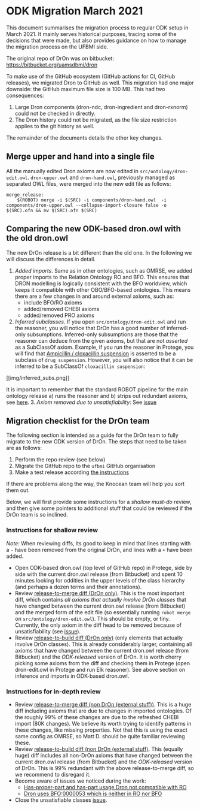 # ODK Migration March 2021

This document summarises the migration process to regular ODK setup in March 2021. It mainly serves historical purposes, tracing some of the decisions that were made, but also provides guidance on how to manage the migration process on the UFBMI side.

The original repo of DrOn was on bitbucket: https://bitbucket.org/uamsdbmi/dron

To make use of the GitHub ecosystem (GitHub actions for CI, GitHub releases), we migrated Dron to GitHub as well. This migration had one major downside: the GitHub maximum file size is 100 MB. This had two consequences:
1. Large Dron components (dron-ndc, dron-ingredient and dron-rxnorm) could not be checked in directly.
2. The Dron history could not be migrated, as the file size restriction applies to the git history as well.

The remainder of the documents details the other key changes.

## Merge upper and hand into a single file

All the manually edited Dron axioms are now edited in `src/ontology/dron-edit.owl`. `dron-upper.owl` and `dron-hand.owl`, previously managed as separated OWL files, were merged into the new edit file as follows:

```
merge_release:
	$(ROBOT) merge -i $(SRC) -i components/dron-hand.owl  -i components/dron-upper.owl --collapse-import-closure false -o $(SRC).ofn && mv $(SRC).ofn $(SRC)
```

## Comparing the new ODK-based dron.owl with the old dron.owl

The new DrOn release is a bit different than the old one. In the following we will discuss the differences in detail.

1. *Added imports*. Same as in other ontologies, such as OMRSE, we added proper imports to the Relation Ontology RO and BFO. This ensures that DRON modelling is logically consistent with the BFO worldview, which keeps it compatible with other OBO/BFO-based ontologies. This means there are a few changes in and around external axioms, such as:
   - include BFO/RO axioms
   - added/removed CHEBI axioms
   - added/removed PRO axioms
2. *Inferred subclasses*. If you open `src/ontology/dron-edit.owl` and run the reasoner, you will notice that DrOn has a good number of inferred-only subsumptions. Inferred-only subsumptions are those that the reasoner can deduce from the given axioms, but that are not *asserted* as a SubClassOf axiom. Example, if you run the reasoner in Protege, you will find that [Ampicillin / cloxacillin suspension](http://purl.obolibrary.org/obo/DRON_00001110) is asserted to be a subclass of `drug suspension`. However, you will also notice that it can be inferred to be a SubClassOf `cloxacillin suspension`:

[[img/inferred_subs.png]]

It is important to remember that the standard ROBOT pipeline for the main ontology release a) runs the reasoner and b) strips out redundant axioms, see [here](https://github.com/INCATools/ontology-development-kit/blob/master/docs/ReleaseArtefacts.md#release-artefact-2-full-required).
3. *Axiom removed due to unsatisfiability*: See [issue](https://github.com/matentzn/dron/issues/2)

## Migration checklist for the DrOn team

The following section is intended as a guide for the DrOn team to fully migrate to the new ODK version of DrOn. The steps that need to be taken are as follows:

1. Perform the repo review (see below)
2. Migrate the GitHub repo to the `ufbmi` GitHub organisation
3. Make a test release according [the instructions](DronReleaseWorkflow.md)

If there are problems along the way, the Knocean team will help you sort them out.

Below, we will first provide some instructions for a *shallow must-do* review, and then give some pointers to additional stuff that could be reviewed if the DrOn team is so inclined. 

### Instructions for shallow review
_Note:_ When reviewing diffs, its good to keep in mind that lines starting with a `-` have been removed from the original DrOn, and lines with a `+` have been added.

- Open ODK-based dron.owl (top level of GitHub repo) in Protege, side by side with the current dron.owl release (from Bitbucket) and spent 10 minutes looking for oddities in the upper levels of the class hierarchy (and perhaps a dozen terms and their annotations).
- Review [release-to-merge diff (DrOn only)](https://www.dropbox.com/s/jia55otxatn71l9/dron-release-diff-merged.txt?dl=0). This is the most important diff, which contains _all axioms that actually involve DrOn classes_ that have changed between the current dron.owl release (from Bitbucket) and the merged form of the edit file (so essentially running `robot merge` on `src/ontology/dron-edit.owl`). This should be empty, or tiny. Currently, the only axiom in the diff head to be removed because of unsatisfiability (see [issue](https://github.com/matentzn/dron/issues/2)).
- Review [release-to-build diff (DrOn only)](https://www.dropbox.com/s/vo1s8ehtizdmp5a/dron-release-diff-build.txt?dl=0) (only elements that actually involve DrOn classes). This is already considerably larger, containing all axioms that have changed between the current dron.owl release (from Bitbucket) and the _ODK-released_ version of DrOn. It is worth cherry picking some axioms from the diff and checking them in Protege (open dron-edit.owl in Protege and run Elk reasoner). See above section on inference and imports in ODK-based dron.owl.

### Instructions for in-depth review
- Review [release-to-merge diff (non DrOn (external stuff))](https://www.dropbox.com/s/8pt56w13o9dgzu8/release-diff-merged.txt?dl=0). This is a huge diff including axioms that are due to changes in imported ontologies. Of the roughly 99% of these changes are due to the refreshed CHEBI import (80K changes). We believe its worth trying to identify patterns in these changes, like missing properties. Not that this is using the exact same config as OMRSE, so Matt D. should be quite familiar reviewing these.
- Review [release-to-build diff (non DrOn (external stuff)](https://www.dropbox.com/s/2z7eiv11k0ago11/release-diff-build.txt?dl=0). This (equally huge) diff includes all non-DrOn axioms that have changed between the current dron.owl release (from Bitbucket) and the _ODK-released_ version of DrOn. This is 99% redundant with the above release-to-merge diff, so we recommend to disregard it.
- Become aware of issues we noticed during the work:
  - [Has-proper-part and has-part usage Dron not compatible with RO](https://github.com/matentzn/dron/issues/3)
  - [Dron uses BFO:0000053 which is neither in RO nor BFO](https://github.com/matentzn/dron/issues/1)
- Close the unsatisfiable classes [issue](https://github.com/matentzn/dron/issues/2).